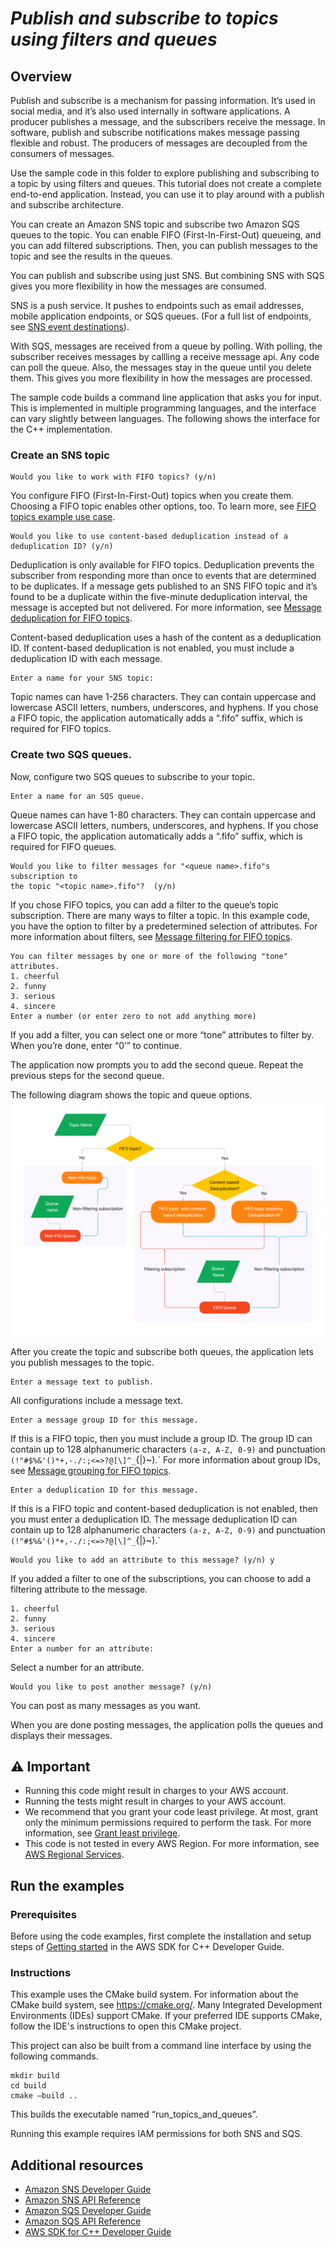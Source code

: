 # ***Publish and subscribe to topics using filters and queues***

## Overview


Publish and subscribe is a mechanism for passing information. It’s used in social media, and it’s also used internally in software applications. A producer publishes a message, and the subscribers receive the message. In software, publish and subscribe notifications makes message passing flexible and robust. The producers of messages are decoupled from the consumers of messages.

Use the sample code in this folder to explore publishing and subscribing to a topic by using filters and queues. This tutorial does not create a complete end-to-end application. Instead, you can use it to play around with a publish and subscribe architecture.

You can create an Amazon SNS topic and subscribe two Amazon SQS queues to the topic. You can enable FIFO (First-In-First-Out) queueing, and you can add filtered subscriptions. Then, you can publish messages to the topic and see the results in the queues.

You can publish and subscribe using just SNS. But combining SNS with SQS gives you more flexibility in how the messages are consumed.

SNS is a push service. It pushes to endpoints such as email addresses, mobile application endpoints, or SQS queues. (For a full list of endpoints, see [SNS event destinations](https://docs.aws.amazon.com/sns/latest/dg/sns-event-destinations.html)).

With SQS, messages are received from a queue by polling. With polling, the subscriber receives messages by callling a receive message api. Any code can poll the queue. Also, the messages stay in the queue until you delete them. This gives you more flexibility in how the messages are processed.

The sample code builds a command line application that asks you for input. This is implemented in multiple programming languages, and the interface can vary slightly between languages. The following shows the interface for the C++ implementation.

### Create an SNS topic

```
Would you like to work with FIFO topics? (y/n) 
```

You configure FIFO (First-In-First-Out) topics when you create them. Choosing a FIFO topic enables other options, too. To learn more, see [FIFO topics example use case](https://docs.aws.amazon.com/sns/latest/dg/fifo-example-use-case.html).


```
Would you like to use content-based deduplication instead of a deduplication ID? (y/n)
```

Deduplication is only available for FIFO topics. Deduplication prevents the subscriber from responding more than once to events that are determined to be duplicates. If a message gets published to an SNS FIFO topic and it’s found to be a duplicate within the five-minute deduplication interval, the message is accepted but not delivered. For more information, see [Message deduplication for FIFO topics](https://docs.aws.amazon.com/sns/latest/dg/fifo-message-dedup.html).

Content-based deduplication uses a hash of the content as a deduplication ID. If content-based deduplication is not enabled, you must include a deduplication ID with each message.

```
Enter a name for your SNS topic:
```

Topic names can have 1-256 characters. They can contain uppercase and lowercase ASCII letters, numbers, underscores, and hyphens. If you chose a FIFO topic, the application automatically adds a “.fifo” suffix, which is required for FIFO topics.

### Create two SQS queues.

Now, configure two SQS queues to subscribe to your topic.

```
Enter a name for an SQS queue.
```

Queue names can have 1-80 characters. They can contain uppercase and lowercase ASCII letters, numbers, underscores, and hyphens. If you chose a FIFO topic, the application automatically adds a “.fifo” suffix, which is required for FIFO queues.


```
Would you like to filter messages for "<queue name>.fifo"s subscription to 
the topic "<topic name>.fifo"?  (y/n)
```

If you chose FIFO topics, you can add a filter to the queue’s topic subscription. There are many ways to filter a topic. In this example code, you have the option to filter by a predetermined selection of attributes. For more information about filters, see [Message filtering for FIFO topics](https://docs.aws.amazon.com/sns/latest/dg/fifo-message-filtering.html).


```
You can filter messages by one or more of the following "tone" attributes.
1. cheerful
2. funny
3. serious
4. sincere
Enter a number (or enter zero to not add anything more)
```

If you add a filter, you can select one or more “tone” attributes to filter by. When you’re done, enter “0’” to continue.

The application now prompts you to add the second queue. Repeat the previous steps for the second queue.

The following diagram shows the topic and queue options.
![Diagram of the options](images/fifo_topics_diagram.png)

After you create the topic and subscribe both queues, the application lets you publish messages to the topic.


```
Enter a message text to publish.
```

All configurations include a message text.


```
Enter a message group ID for this message.
```

If this is a FIFO topic, then you must include a group ID. The group ID can contain up to 128 alphanumeric characters `(a-z, A-Z, 0-9)` and punctuation `(!"#$%&'()*+,-./:;<=>?@[\]^_`{|}~).`
For more information about group IDs, see [Message grouping for FIFO topics](https://docs.aws.amazon.com/sns/latest/dg/fifo-message-grouping.html).


```
Enter a deduplication ID for this message.
```

If this is a FIFO topic and content-based deduplication is not enabled, then you must enter a deduplication ID. The message deduplication ID can contain up to 128 alphanumeric characters `(a-z, A-Z, 0-9)` and punctuation `(!"#$%&'()*+,-./:;<=>?@[\]^_`{|}~).`


```
Would you like to add an attribute to this message? (y/n) y
```

If you added a filter to one of the subscriptions, you can choose to add a filtering attribute to the message.


```
1. cheerful
2. funny
3. serious
4. sincere
Enter a number for an attribute: 
```

Select a number for an attribute.


```
Would you like to post another message? (y/n)
```

You can post as many messages as you want.

When you are done posting messages, the application polls the queues and displays their messages.


##  ⚠️ Important

* Running this code might result in charges to your AWS account.
* Running the tests might result in charges to your AWS account.
* We recommend that you grant your code least privilege. At most, grant only the minimum permissions required to perform the task. For more information, see [Grant least privilege](https://docs.aws.amazon.com/IAM/latest/UserGuide/best-practices.html#grant-least-privilege).
* This code is not tested in every AWS Region. For more information, see [AWS Regional Services](https://aws.amazon.com/about-aws/global-infrastructure/regional-product-services).

## Run the examples

### Prerequisites

Before using the code examples, first complete the installation and setup steps of [Getting started](https://docs.aws.amazon.com/sdk-for-cpp/v1/developer-guide/getting-started.html) in the AWS SDK for
C++ Developer Guide.


###  Instructions

This example uses the CMake build system. For information about the CMake build system, see https://cmake.org/.
Many Integrated Development Environments (IDEs) support CMake. If your preferred IDE supports CMake, follow the IDE's instructions to open this CMake project.

This project can also be built from a command line interface by using the following commands.


```
mkdir build 
cd build
cmake —build ..
```

This builds the executable named “run_topics_and_queues”.

Running this example requires IAM permissions for both SNS and SQS.

## Additional resources

* [Amazon SNS Developer Guide](https://docs.aws.amazon.com/sns/latest/dg/welcome.html)
* [Amazon SNS API Reference](https://docs.aws.amazon.com/sns/latest/api/welcome.html)
* [Amazon SQS Developer Guide](https://docs.aws.amazon.com/AWSSimpleQueueService/latest/SQSDeveloperGuide/welcome.html)
* [Amazon SQS API Reference](https://docs.aws.amazon.com/AWSSimpleQueueService/latest/APIReference/Welcome.html)
* [AWS SDK for C++ Developer Guide](https://docs.aws.amazon.com/sdk-for-cpp/v1/developer-guide/welcome.html)


